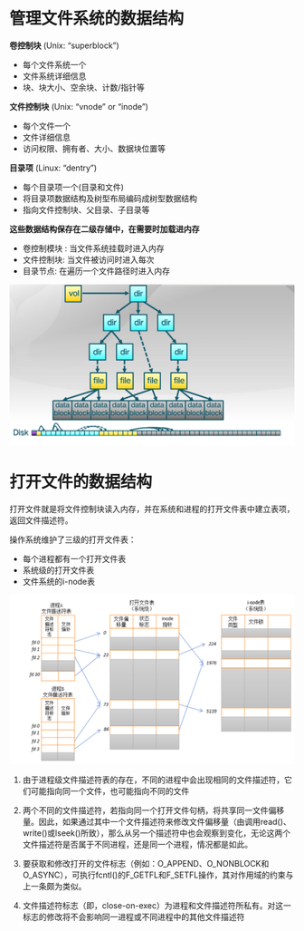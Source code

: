 # 管理文件系统的数据结构

**卷控制块** (Unix: “superblock”)

- 每个文件系统一个
- 文件系统详细信息
- 块、块大小、空余块、计数/指针等

**文件控制块** (Unix: “vnode” or “inode”)

- 每个文件一个
- 文件详细信息
- 访问权限、拥有者、大小、数据块位置等

**目录项** (Linux: “dentry”)

- 每个目录项一个(目录和文件)
- 将目录项数据结构及树型布局编码成树型数据结构
- 指向文件控制块、父目录、子目录等

**这些数据结构保存在二级存储中，在需要时加载进内存**

- 卷控制模块 : 当文件系统挂载时进入内存
- 文件控制块: 当文件被访问时进入每次
- 目录节点: 在遍历一个文件路径时进入内存

![](https://github.com/existorlive/existorlivepic/raw/master/%E6%88%AA%E5%B1%8F2020-10-26%20%E4%B8%8B%E5%8D%887.39.13.png)


# 打开文件的数据结构

打开文件就是将文件控制块读入内存，并在系统和进程的打开文件表中建立表项，返回文件描述符。

操作系统维护了三级的打开文件表：

- 每个进程都有一个打开文件表
- 系统级的打开文件表
- 文件系统的i-node表

![](https://github.com/existorlive/existorlivepic/raw/master/%E6%88%AA%E5%B1%8F2020-10-27%20%E4%B8%8B%E5%8D%888.12.55.png)

1. 由于进程级文件描述符表的存在，不同的进程中会出现相同的文件描述符，它们可能指向同一个文件，也可能指向不同的文件
    
2. 两个不同的文件描述符，若指向同一个打开文件句柄，将共享同一文件偏移量。因此，如果通过其中一个文件描述符来修改文件偏移量（由调用read()、write()或lseek()所致），那么从另一个描述符中也会观察到变化，无论这两个文件描述符是否属于不同进程，还是同一个进程，情况都是如此。
    
3. 要获取和修改打开的文件标志（例如：O_APPEND、O_NONBLOCK和O_ASYNC），可执行fcntl()的F_GETFL和F_SETFL操作，其对作用域的约束与上一条颇为类似。
    
4. 文件描述符标志（即，close-on-exec）为进程和文件描述符所私有。对这一标志的修改将不会影响同一进程或不同进程中的其他文件描述符

